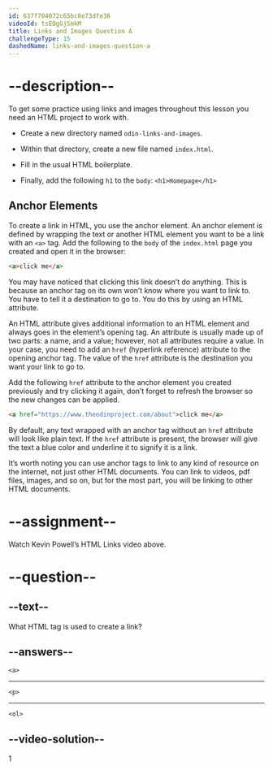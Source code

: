 ```yaml
---
id: 637f704072c65bc8e73dfe36
videoId: tsEQgGjSmkM
title: Links and Images Question A
challengeType: 15
dashedName: links-and-images-question-a
---
```

# --description--

To get some practice using links and images throughout this lesson you need an HTML project to work with.

- Create a new directory named `odin-links-and-images`.

- Within that directory, create a new file named `index.html`.

- Fill in the usual HTML boilerplate.

- Finally, add the following `h1` to the `body`: `<h1>Homepage</h1>`

## Anchor Elements
To create a link in HTML, you use the anchor element. An anchor element is defined by wrapping the text or another HTML element you want to be a link with an `<a>` tag.
Add the following to the `body` of the `index.html` page you created and open it in the browser:

```html
<a>click me</a>
```

You may have noticed that clicking this link doesn’t do anything. This is because an anchor tag on its own won’t know where you want to link to. You have to tell it a destination to go to. You do this by using an HTML attribute.

An HTML attribute gives additional information to an HTML element and always goes in the element’s opening tag. An attribute is usually made up of two parts: a name, and a value; however, not all attributes require a value. In your case, you need to add an `href` (hyperlink reference) attribute to the opening anchor tag. The value of the `href` attribute is the destination you want your link to go to.

Add the following `href` attribute to the anchor element you created previously and try clicking it again, don’t forget to refresh the browser so the new changes can be applied.

```html
<a href="https://www.theodinproject.com/about">click me</a>
```

By default, any text wrapped with an anchor tag without an `href` attribute will look like plain text. If the `href` attribute is present, the browser will give the text a blue color and underline it to signify it is a link.

It’s worth noting you can use anchor tags to link to any kind of resource on the internet, not just other HTML documents. You can link to videos, pdf files, images, and so on, but for the most part, you will be linking to other HTML documents.

# --assignment--

Watch Kevin Powell’s HTML Links video above.

# --question--

## --text--

What HTML tag is used to create a link?

## --answers--

`<a>`

---

`<p>`

---

`<ol>`

## --video-solution--

1
